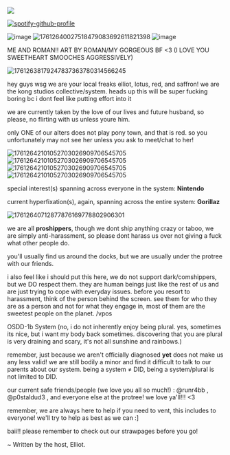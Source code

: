 ![](https://komarev.com/ghpvc/?username=thepluralecosystem&label=creepy+ass+stalkers)



[![spotify-github-profile](https://spotify-github-profile.kittinanx.com/api/view?uid=31gso7f2p4lrmgghgzyc5asyl6am&cover_image=true&theme=novatorem&show_offline=true&background_color=121212&interchange=false&bar_color=53b14f&bar_color_cover=false)](https://spotify-github-profile.kittinanx.com/api/view?uid=31gso7f2p4lrmgghgzyc5asyl6am&redirect=true)

![image](https://github.com/user-attachments/assets/67145766-0c71-4026-b294-e5b4605c83ff)
![17612640027518479083692611821398](https://github.com/user-attachments/assets/40a2510d-99db-4651-a03e-34cc8aee0ad9)
![image](https://github.com/user-attachments/assets/8e67c730-e047-402e-bd1d-f7c2262fa965)

ME AND ROMAN!! ART BY ROMAN/MY GORGEOUS BF <3 (I LOVE YOU SWEETHEART SMOOCHES AGGRESSIVELY)

![17612638179247837363780314566245](https://github.com/user-attachments/assets/7352ea54-46a6-4f34-a150-090d74f6f1ed)

hey guys wsg we are your local freaks elliot, lotus, red, and saffron! we are the kong studios collective/system. heads up this will be super fucking boring bc i dont feel like putting effort into it

we are currently taken by the love of our lives and future husband, so please, no flirting with us unless youre him.

only ONE of our alters does not play pony town, and that is red. so you unfortunately may not see her unless you ask to meet/chat to her!

![17612642101052703026909706545705](https://github.com/user-attachments/assets/aed1c13f-c0ca-4bb8-8c28-ac08c6b22852)![17612642101052703026909706545705](https://github.com/user-attachments/assets/c35d031f-cd46-45ab-a987-671598803ac7)![17612642101052703026909706545705](https://github.com/user-attachments/assets/c1117393-0cca-4743-9591-76ffbdf07a34)![17612642101052703026909706545705](https://github.com/user-attachments/assets/0bb356a6-a293-40d4-91f1-26654155a99c)

special interest(s) spanning across everyone in the system: **Nintendo**

current hyperfixation(s), again, spanning across the entire system: **Gorillaz**

![17612640712877876169778802906301](https://github.com/user-attachments/assets/58e22d90-4f33-4d39-a623-19bfad35dee4)

we are all **proshippers**, though we dont ship anything crazy or taboo, we are simply anti-harassment, so please dont harass us over not giving a fuck what other people do.

you'll usually find us around the docks, but we are usually under the protree with our friends.

i also feel like i should put this here, we do not support dark/comshippers, but we DO respect them. they are human beings just like the rest of us and are just trying to cope with everyday issues. before you resort to harassment, think of the person behind the screen. see them for who they are as a person and not for what they engage in, most of them are the sweetest people on the planet. /vpos

OSDD-1b System (no, i do not inherently enjoy being plural. yes, sometimes its nice, but i want my body back sometimes. discovering that you are plural is very draining and scary, it's not all sunshine and rainbows.)

remember, just because we aren't officially diagnosed **yet** does not make us any less valid! we are still bodily a minor and find it difficult to talk to our parents about our system. being a system ≠ DID, being a system/plural is not limited to DID.

our current safe friends/people (we love you all so much!) : @runr4bb , @p0staldud3 , and everyone else at the protree! we love ya'll!!! <3

remember, we are always here to help if you need to vent, this includes to everyone! we'll try to help as best as we can :]

baii!! please remember to check out our strawpages before you go!

~ Written by the host, Elliot.
